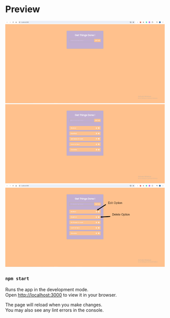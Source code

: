 # Preview
![Add Task Screen](public/page1.png)
![To Do List](public/page2.png)
![Edit and Delete Options](public/page3.png)
### `npm start`

Runs the app in the development mode.\
Open [http://localhost:3000](http://localhost:3000) to view it in your browser.

The page will reload when you make changes.\
You may also see any lint errors in the console.
